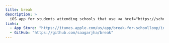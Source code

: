 ```yaml
---
title: break
description: >
  iOS app for students attending schools that use <a href="https://schoolloop.com">School Loop</a>. Offers a bunch of features over the official app, with the primary one being that it's 100% native Swift, allowing it to take advantage of APIs that aren't available to the Cordova/Ionic/Phonegap official application such as notifications, a watchOS app extension, and support for 3D Touch, SFSafariViewController, and biometric authentication. It also adds some other nice features such as grade calculation and access to the locker.
links:
  - App Store: "https://itunes.apple.com/us/app/break-for-schoolloop/id1113901082?ls=1&mt=8"
  - GitHub: "https://github.com/saagarjha/break"
---
```

